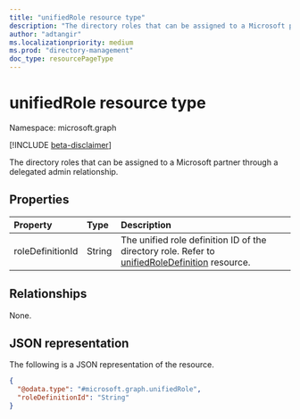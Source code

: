 ```yaml
---
title: "unifiedRole resource type"
description: "The directory roles that can be assigned to a Microsoft partner through a delegated admin relationship."
author: "adtangir"
ms.localizationpriority: medium
ms.prod: "directory-management"
doc_type: resourcePageType
---
```


# unifiedRole resource type
Namespace: microsoft.graph

[!INCLUDE [beta-disclaimer](../../includes/beta-disclaimer.md)]

The directory roles that can be assigned to a Microsoft partner through a delegated admin relationship.

## Properties
|Property|Type|Description|
|:---|:---|:---|
|roleDefinitionId|String|The unified role definition ID of the directory role. Refer to [unifiedRoleDefinition](../resources/unifiedRoleDefinition.md) resource.|

## Relationships
None.

## JSON representation
The following is a JSON representation of the resource.
<!-- {
  "blockType": "resource",
  "@odata.type": "microsoft.graph.unifiedRole"
}
-->
``` json
{
  "@odata.type": "#microsoft.graph.unifiedRole",
  "roleDefinitionId": "String"
}
```

